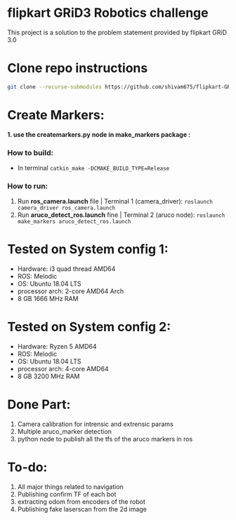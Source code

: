 # flipkart GRiD3 Robotics challenge 
This project is a solution to the problem statement provided by flipkart GRiD 3.0

# Clone repo instructions
```sh
git clone --recurse-submodules https://github.com/shivam675/flipkart-GRiD3.git
```

# Create Markers:

**1. use the createmarkers.py node in make_markers package :**


### How to build:
- In terminal `catkin_make -DCMAKE_BUILD_TYPE=Release`

### How to run:

<!-- 1. To open arm in Gazebo | Terminal 1: `roslaunch arm_gazebo gazebo_spawn.launch` -->
<!-- 2. To open arm in Rviz   | Terminal 2: `roslaunch arm_prismatic_octomap bringup.launch` -->
1. Run **ros_camera.launch** file | Terminal 1 (camera_driver): `roslaunch camera_driver ros_camera.launch`
2. Run **aruco_detect_ros.launch** fine | Terminal 2 (aruco node): `roslaunch make_markers aruco_detect_ros.launch`


# Tested on System config 1:
- Hardware: i3 quad thread AMD64
- ROS: Melodic
- OS: Ubuntu 18.04 LTS
- processor arch: 2-core AMD64 Arch
- 8 GB 1666 MHz RAM

# Tested on System config 2:
- Hardware: Ryzen 5 AMD64
- ROS: Melodic
- OS: Ubuntu 18.04 LTS
- processor arch: 4-core AMD64
- 8 GB 3200 MHz RAM 


# Done Part:
1. Camera calibration for intrensic and extrensic params
2. Multiple aruco_marker detection
3. python node to publish all the tfs of the aruco markers in ros


# To-do:
1. All major things related to navigation
2. Publishing confirm TF of each bot
3. extracting odom from encoders of the robot
4. Publishing fake laserscan from the 2d image